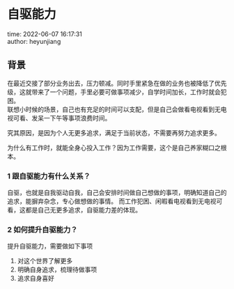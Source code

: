 # 自驱能力

time: 2022-06-07 16:17:31  
author: heyunjiang

## 背景

在最近交接了部分业务出去，压力顿减。同时手里紧急在做的业务也被降低了优先级，这就带来了一个问题，手里必要可做事项减少，自学时间加长，工作时就会犯困。  
联想小时候的场景，自己也有充足的时间可以支配，但是自己会做看电视看到无电视可看、发呆一下午等事项浪费时间。

究其原因，是因为个人无更多追求，满足于当前状态，不需要再努力追求更多。

为什么有工作时，就能全身心投入工作？因为工作需要，这个是自己养家糊口之根本。

### 1 跟自驱能力有什么关系？

自驱，也就是自我驱动自我，自己会安排时间做自己想做的事项，明确知道自己的追求，能摒弃杂念，专心做想做的事情。
而工作犯困、闲暇看电视看到无电视可看，这都是自己无更多追求，自驱能力差的体现。

### 2 如何提升自驱能力？

提升自驱能力，需要做如下事项  
1. 对这个世界了解更多
2. 明确自身追求，梳理待做事项
3. 追求自身喜好
